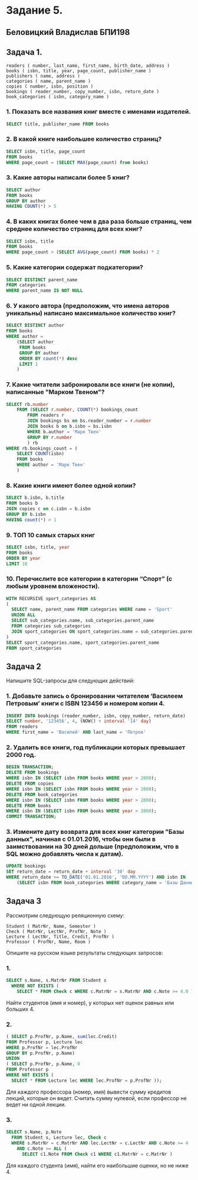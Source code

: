 # Задание 5.## Беловицкий Владислав БПИ198## Задача 1.```readers ( number, last_name, first_name, birth_date, address )books ( isbn, title, year, page_count, publisher_name )publishers ( name, address )categories ( name, parent_name )copies ( number, isbn, position )bookings ( reader_number, copy_number, isbn, return_date )book_categories ( isbn, category_name )```### 1. Показать все названия книг вместе с именами издателей.``` sqlSELECT title, publisher_name FROM books```### 2. В какой книге наибольшее количество страниц?``` sqlSELECT isbn, title, page_countFROM booksWHERE page_count = (SELECT MAX(page_count) from books)```### 3. Какие авторы написали более 5 книг?``` sqlSELECT authorFROM booksGROUP BY authorHAVING COUNT(*) > 5```### 4. В каких книгах более чем в два раза больше страниц, чем среднее количество страниц для всех книг?``` sqlSELECT isbn, titleFROM booksWHERE page_count > (SELECT AVG(page_count) FROM books) * 2```### 5. Какие категории содержат подкатегории?``` sqlSELECT DISTINCT parent_nameFROM categoriesWHERE parent_name IS NOT NULL```### 6. У какого автора (предположим, что имена авторов уникальны) написано максимальное количество книг?``` sqlSELECT DISTINCT authorFROM booksWHERE author =    (SELECT author     FROM books     GROUP BY author     ORDER BY count(*) desc     LIMIT 1    )```### 7. Какие читатели забронировали все книги (не копии), написанные "Марком Твеном"?``` sqlSELECT rb.number    FROM (SELECT r.number, COUNT(*) bookings_count        FROM readers r        JOIN bookings bs on bs.reader_number = r.number        JOIN books b on b.isbn = bs.isbn        WHERE b.author = 'Марк Твен'        GROUP BY r.number        ) rbWHERE rb.bookings_count = (    SELECT COUNT(isbn)    FROM books    WHERE author = 'Марк Твен'    )```### 8. Какие книги имеют более одной копии?``` sqlSELECT b.isbn, b.titleFROM books bJOIN copies c on c.isbn = b.isbnGROUP BY b.isbnHAVING count(*) > 1```### 9. ТОП 10 самых старых книг``` sqlSELECT isbn, title, yearFROM booksORDER BY yearLIMIT 10```### 10. Перечислите все категории в категории “Спорт” (с любым уровнем вложености).``` sqlWITH RECURSIVE sport_categories AS(  SELECT name, parent_name FROM categories WHERE name = 'Sport'  UNION ALL  SELECT sub_categories.name, sub_categories.parent_name  FROM categories sub_categories  JOIN sport_categories ON sport_categories.name = sub_categories.parent_name)SELECT sport_categories.name, sport_categories.parent_nameFROM sport_categories```## Задача 2Напишите SQL-запросы для следующих действий:### 1. Добавьте запись о бронировании читателем ‘Василеем Петровым’ книги с ISBN 123456 и номером копии 4.``` sqlINSERT INTO bookings (reader_number, isbn, copy_number, return_date)SELECT number, '123456', 4, (NOW() + interval '14' day)FROM readersWHERE first_name = 'Василий' AND last_name = 'Петров'```### 2. Удалить все книги, год публикации которых превышает 2000 год.``` sqlBEGIN TRANSACTION;DELETE FROM bookingsWHERE isbn IN (SELECT isbn FROM books WHERE year > 2000);DELETE FROM copiesWHERE isbn IN (SELECT isbn FROM books WHERE year > 2000);DELETE FROM book_categoriesWHERE isbn IN (SELECT isbn FROM books WHERE year > 2000);DELETE FROM booksWHERE isbn IN (SELECT isbn FROM books WHERE year > 2000);COMMIT TRANSACTION;```### 3. Измените дату возврата для всех книг категории "Базы данных", начиная с 01.01.2016, чтобы они были в заимствовании на 30 дней дольше (предположим, что в SQL можно добавлять числа к датам).``` sqlUPDATE bookingsSET return_date = return_date + interval '30' dayWHERE return_date >= TO_DATE('01.01.2016', 'DD.MM.YYYY') AND isbn IN    (SELECT isbn FROM book_categories WHERE category_name = 'Базы Данных')```## Задача 3Рассмотрим следующую реляционную схему:```Student ( MatrNr, Name, Semester )Check ( MatrNr, LectNr, ProfNr, Note )Lecture ( LectNr, Title, Credit, ProfNr )Professor ( ProfNr, Name, Room )```Опишите на русском языке результаты следующих запросов:### 1.``` sqlSELECT s.Name, s.MatrNr FROM Student s   WHERE NOT EXISTS (     SELECT * FROM Check c WHERE c.MatrNr = s.MatrNr AND c.Note >= 4.0 ) ; ```Найти студентов (имя и номер), у которых нет оценок равных или больших 4.### 2.``` sql( SELECT p.ProfNr, p.Name, sum(lec.Credit) FROM Professor p, Lecture lec WHERE p.ProfNr = lec.ProfNrGROUP BY p.ProfNr, p.Name)UNION( SELECT p.ProfNr, p.Name, 0 FROM Professor pWHERE NOT EXISTS (   SELECT * FROM Lecture lec WHERE lec.ProfNr = p.ProfNr )); ```Для каждого профессора (номер, имя) вывести сумму кредитов лекций, которые он ведет. Считать сумму нулевой, если профессор не ведет ни одной лекции. ### 3.``` sqlSELECT s.Name, p.Note  FROM Student s, Lecture lec, Check c  WHERE s.MatrNr = c.MatrNr AND lec.LectNr = c.LectNr AND c.Note >= 4     AND c.Note >= ALL (       SELECT c1.Note FROM Check c1 WHERE c1.MatrNr = c.MatrNr ) ```Для каждого студента (имя), найти его наибольшие оценки, но не ниже 4.